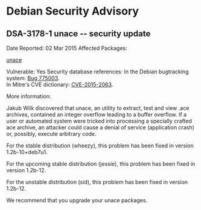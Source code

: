 
Debian Security Advisory
========================


DSA-3178-1 unace -- security update
-----------------------------------



Date Reported:
02 Mar 2015
Affected Packages:

[unace](https://packages.debian.org/src:unace)

Vulnerable:
Yes
Security database references:
In the Debian bugtracking system: [Bug 775003](https://bugs.debian.org/cgi-bin/bugreport.cgi?bug=775003).  
In Mitre's CVE dictionary: [CVE-2015-2063](https://security-tracker.debian.org/tracker/CVE-2015-2063).  

More information:

Jakub Wilk discovered that unace, an utility to extract, test and view
.ace archives, contained an integer overflow leading to a buffer
overflow. If a user or automated system were tricked into processing a
specially crafted ace archive, an attacker could cause a denial of
service (application crash) or, possibly, execute arbitrary code.


For the stable distribution (wheezy), this problem has been fixed in
version 1.2b-10+deb7u1.


For the upcoming stable distribution (jessie), this problem has been
fixed in version 1.2b-12.


For the unstable distribution (sid), this problem has been fixed in
version 1.2b-12.


We recommend that you upgrade your unace packages.





